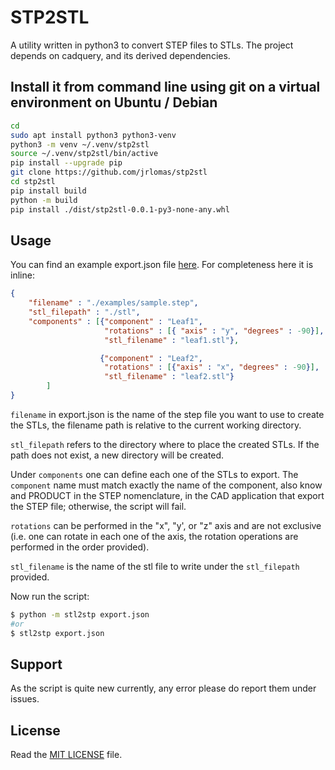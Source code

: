 
# STP2STL

A utility written in python3 to convert STEP files to STLs.  The project depends on cadquery, and its derived dependencies. 

## Install it from command line using git on a virtual environment on Ubuntu / Debian

```bash
cd
sudo apt install python3 python3-venv
python3 -m venv ~/.venv/stp2stl
source ~/.venv/stp2stl/bin/active
pip install --upgrade pip
git clone https://github.com/jrlomas/stp2stl
cd stp2stl
pip install build
python -m build
pip install ./dist/stp2stl-0.0.1-py3-none-any.whl
```

## Usage

You can find an example export.json file [here](http://github.com/jrlomas/stp2stl/examples/export.json).  For completeness here it is inline:
```json
{
    "filename" : "./examples/sample.step",
    "stl_filepath" : "./stl",
    "components" : [{"component" : "Leaf1",
                     "rotations" : [{ "axis" : "y", "degrees" : -90}],
                     "stl_filename" : "leaf1.stl"},

                    {"component" : "Leaf2",
                     "rotations" : [{"axis" : "x", "degrees" : -90}],
                     "stl_filename" : "leaf2.stl"}
        ]
}
```

``filename`` in export.json is the name of the step file you want to use to create the STLs, the filename path is relative to the current working directory.

``stl_filepath`` refers to the directory where to place the created STLs.  If the path does not 
exist, a new directory will be created.

Under ``components`` one can define each one of the STLs to export.  The ``component`` name must match exactly the name of the component, also know and PRODUCT in the STEP nomenclature, in the CAD application that export the STEP file; otherwise, the script will fail.

``rotations`` can be performed in the "x", "y', or "z" axis and are not exclusive (i.e. one can rotate in each one of the axis, the rotation operations are performed in the order provided).

``stl_filename`` is the name of the stl file to write under the ``stl_filepath`` provided.

Now run the script:

```bash
$ python -m stl2stp export.json
#or
$ stl2stp export.json
```

## Support

As the script is quite new currently, any error please do report them under issues.

## License

Read the [MIT LICENSE](LICENSE.md) file.